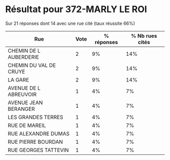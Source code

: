 # Résultat pour 372-MARLY LE ROI

Sur 21 réponses dont 14 avec une rue cité (taux réussite 66%)

| Rue | Vote | % réponses | % Nb rues cités|
|-----|------|------------|----------------|
| CHEMIN DE L AUBERDERIE | 2 | 9% | 14%|
| CHEMIN DU VAL DE CRUYE | 2 | 9% | 14%|
| LA GARE | 2 | 9% | 14%|
| AVENUE DE L ABREUVOIR | 1 | 4% | 7%|
| AVENUE JEAN BERANGER | 1 | 4% | 7%|
| LES GRANDES TERRES | 1 | 4% | 7%|
| RUE DE MAREIL | 1 | 4% | 7%|
| RUE ALEXANDRE DUMAS | 1 | 4% | 7%|
| RUE PIERRE BOURDAN | 1 | 4% | 7%|
| RUE GEORGES TATTEVIN | 1 | 4% | 7%|

